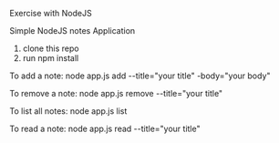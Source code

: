 Exercise with NodeJS

Simple NodeJS notes Application

1. clone this repo
2. run npm install

To add a note:
node app.js add --title="your title" -body="your body"

To remove a note: 
node app.js remove --title="your title"

To list all notes: 
node app.js list

To read a note: 
node app.js read --title="your title"


